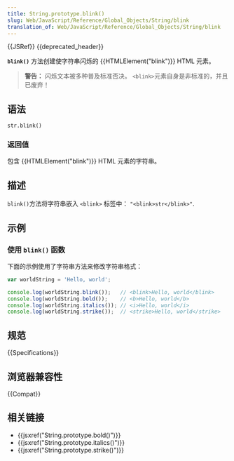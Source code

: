 ```yaml
---
title: String.prototype.blink()
slug: Web/JavaScript/Reference/Global_Objects/String/blink
translation_of: Web/JavaScript/Reference/Global_Objects/String/blink
---
```

{{JSRef}} {{deprecated_header}}

**`blink()`** 方法创建使字符串闪烁的 {{HTMLElement("blink")}} HTML 元素。

> **警告：** 闪烁文本被多种普及标准否决。 `<blink>`元素自身是非标准的，并且已废弃！

## 语法

```plain
str.blink()
```

### 返回值

包含 {{HTMLElement("blink")}} HTML 元素的字符串。

## 描述

`blink()`方法将字符串嵌入 `<blink>` 标签中： `"<blink>str</blink>"`.

## 示例

### 使用 `blink()` 函数

下面的示例使用了字符串方法来修改字符串格式：

```js
var worldString = 'Hello, world';

console.log(worldString.blink());   // <blink>Hello, world</blink>
console.log(worldString.bold());    // <b>Hello, world</b>
console.log(worldString.italics()); // <i>Hello, world</i>
console.log(worldString.strike());  // <strike>Hello, world</strike>
```

## 规范

{{Specifications}}

## 浏览器兼容性

{{Compat}}

## 相关链接

- {{jsxref("String.prototype.bold()")}}
- {{jsxref("String.prototype.italics()")}}
- {{jsxref("String.prototype.strike()")}}

